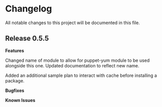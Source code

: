 # Changelog

All notable changes to this project will be documented in this file.

## Release 0.5.5

**Features**

Changed name of module to allow for puppet-yum module to be used alongside this one. Updated documentation to reflect new name.

Added an additional sample plan to interact with cache before installing a package. 

**Bugfixes**

**Known Issues**


